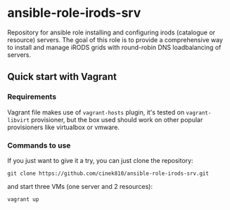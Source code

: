 # ansible-role-irods-srv
Repository for ansible role installing and configuring irods (catalogue or resource) servers. The goal of this role is to provide a comprehensive way to install and manage iRODS grids with round-robin DNS loadbalancing of servers.

## Quick start with Vagrant
### Requirements
Vagrant file makes use of ```vagrant-hosts``` plugin, it's tested on ```vagrant-libvirt``` provisioner, but the box used should work on other popular provisioners like virtualbox or vmware.
### Commands to use
If you just want to give it a try, you can just clone the repository:
```
git clone https://github.com/cinek810/ansible-role-irods-srv.git
```
and start three VMs (one server and 2 resources):
```
vagrant up
```


